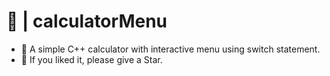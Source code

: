 # 🚀 | calculatorMenu
- 🧾 A simple C++ calculator with interactive menu using switch statement.
- 💝 If you liked it, please give a Star.
